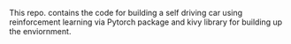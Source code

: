 This repo. contains the code for building a self driving car using reinforcement learning via Pytorch package and kivy library for building up the enviornment.
